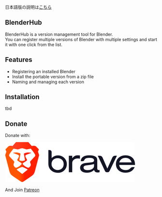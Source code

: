 日本語版の説明は[こちら](./README_ja.md)

## BlenderHub

BlenderHub is a version management tool for Blender.     
You can register multiple versions of Blender with multiple settings and start it with one click from the list.

## Features

- Registering an installed Blender
- Install the portable version from a zip file
- Naming and managing each version

## Installation

tbd

## Donate

Donate with:

[![Brave](.github\brave-logotype-full-color.png)](https://brave.com/chi953)

And Join [Patreon](https://www.patreon.com/minato86)